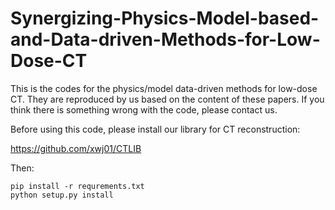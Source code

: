 # Synergizing-Physics-Model-based-and-Data-driven-Methods-for-Low-Dose-CT

This is the codes for the physics/model data-driven methods for low-dose CT. They are reproduced by us based on the content of these papers. If you think there is something wrong with the code, please contact us.


Before using this code, please install our library for CT reconstruction:

https://github.com/xwj01/CTLIB

Then:

```
pip install -r requrements.txt
python setup.py install

```
